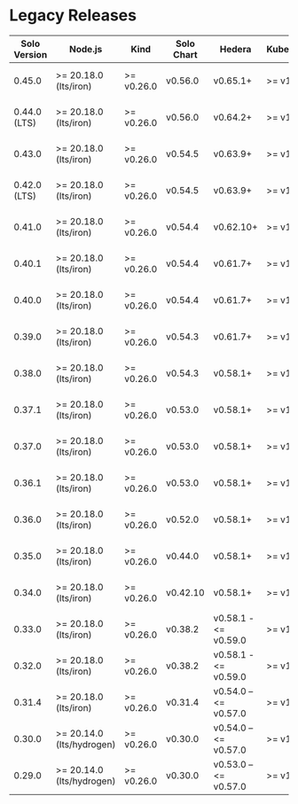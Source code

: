 # Legacy Releases

| Solo Version | Node.js                   | Kind       | Solo Chart | Hedera               | Kubernetes | Kubectl    | Helm    | k9s        | Docker Resources         | Release Date | End of Support |
|--------------|---------------------------|------------|------------|----------------------|------------|------------|---------|------------|--------------------------|--------------|----------------|
| 0.45.0       | >= 20.18.0 (lts/iron)     | >= v0.26.0 | v0.56.0    | v0.65.1+             | >= v1.27.3 | >= v1.27.3 | v3.14.2 | >= v0.27.4 | Memory >= 12GB, CPU >= 4 | 2025-09-24   | 2025-10-24     |
| 0.44.0 (LTS) | >= 20.18.0 (lts/iron)     | >= v0.26.0 | v0.56.0    | v0.64.2+             | >= v1.27.3 | >= v1.27.3 | v3.14.2 | >= v0.27.4 | Memory >= 12GB, CPU >= 4 | 2025-09-16   | 2025-12-16     |
| 0.43.0       | >= 20.18.0 (lts/iron)     | >= v0.26.0 | v0.54.5    | v0.63.9+             | >= v1.27.3 | >= v1.27.3 | v3.14.2 | >= v0.27.4 | Memory >= 12GB, CPU >= 4 | 2025-08-15   | 2025-09-15     |
| 0.42.0 (LTS) | >= 20.18.0 (lts/iron)     | >= v0.26.0 | v0.54.5    | v0.63.9+             | >= v1.27.3 | >= v1.27.3 | v3.14.2 | >= v0.27.4 | Memory >= 12GB, CPU >= 4 | 2025-08-11   | 2025-11-11     |
| 0.41.0       | >= 20.18.0 (lts/iron)     | >= v0.26.0 | v0.54.4    | v0.62.10+            | >= v1.27.3 | >= v1.27.3 | v3.14.2 | >= v0.27.4 | Memory >= 12GB, CPU >= 4 | 2025-07-24   | 2025-08-24     |
| 0.40.1       | >= 20.18.0 (lts/iron)     | >= v0.26.0 | v0.54.4    | v0.61.7+             | >= v1.27.3 | >= v1.27.3 | v3.14.2 | >= v0.27.4 | Memory >= 12GB, CPU >= 4 | 2025-07-17   | 2025-08-17     |
| 0.40.0       | >= 20.18.0 (lts/iron)     | >= v0.26.0 | v0.54.4    | v0.61.7+             | >= v1.27.3 | >= v1.27.3 | v3.14.2 | >= v0.27.4 | Memory >= 12GB, CPU >= 4 | 2025-07-16   | 2025-08-16     |
| 0.39.0       | >= 20.18.0 (lts/iron)     | >= v0.26.0 | v0.54.3    | v0.61.7+             | >= v1.27.3 | >= v1.27.3 | v3.14.2 | >= v0.27.4 | Memory >= 12GB, CPU >= 4 | 2025-07-03   | 2025-08-03     |
| 0.38.0       | >= 20.18.0 (lts/iron)     | >= v0.26.0 | v0.54.3    | v0.58.1+             | >= v1.27.3 | >= v1.27.3 | v3.14.2 | >= v0.27.4 | Memory >= 12GB, CPU >= 4 | 2025-06-26   | 2025-07-26     |
| 0.37.1       | >= 20.18.0 (lts/iron)     | >= v0.26.0 | v0.53.0    | v0.58.1+             | >= v1.27.3 | >= v1.27.3 | v3.14.2 | >= v0.27.4 | Memory >= 12GB, CPU >= 4 | 2025-06-03   | 2025-07-03     |
| 0.37.0       | >= 20.18.0 (lts/iron)     | >= v0.26.0 | v0.53.0    | v0.58.1+             | >= v1.27.3 | >= v1.27.3 | v3.14.2 | >= v0.27.4 | Memory >= 12GB, CPU >= 4 | 2025-06-02   | 2025-07-02     |
| 0.36.1       | >= 20.18.0 (lts/iron)     | >= v0.26.0 | v0.53.0    | v0.58.1+             | >= v1.27.3 | >= v1.27.3 | v3.14.2 | >= v0.27.4 | Memory >= 12GB, CPU >= 4 | 2025-05-28   | 2025-06-28     |
| 0.36.0       | >= 20.18.0 (lts/iron)     | >= v0.26.0 | v0.52.0    | v0.58.1+             | >= v1.27.3 | >= v1.27.3 | v3.14.2 | >= v0.27.4 | Memory >= 12GB, CPU >= 4 | 2025-05-23   | 2025-06-23     |
| 0.35.0       | >= 20.18.0 (lts/iron)     | >= v0.26.0 | v0.44.0    | v0.58.1+             | >= v1.27.3 | >= v1.27.3 | v3.14.2 | >= v0.27.4 | Memory >= 12GB, CPU >= 4 | 2025-02-20   | 2025-03-20     |
| 0.34.0       | >= 20.18.0 (lts/iron)     | >= v0.26.0 | v0.42.10   | v0.58.1+             | >= v1.27.3 | >= v1.27.3 | v3.14.2 | >= v0.27.4 | Memory >= 12GB, CPU >= 4 | 2025-01-24   | 2025-02-24     |
| 0.33.0       | >= 20.18.0 (lts/iron)     | >= v0.26.0 | v0.38.2    | v0.58.1 - <= v0.59.0 | >= v1.27.3 | >= v1.27.3 | v3.14.2 | >= v0.27.4 | Memory >= 12GB, CPU >= 4 | 2025-01-13   | 2025-02-13     |
| 0.32.0       | >= 20.18.0 (lts/iron)     | >= v0.26.0 | v0.38.2    | v0.58.1 - <= v0.59.0 | >= v1.27.3 | >= v1.27.3 | v3.14.2 | >= v0.27.4 | Memory >= 12GB, CPU >= 4 | 2024-12-31   | 2025-01-31     |
| 0.31.4       | >= 20.18.0 (lts/iron)     | >= v0.26.0 | v0.31.4    | v0.54.0 – <= v0.57.0 | >= v1.27.3 | >= v1.27.3 | v3.14.2 | >= v0.27.4 | Memory >= 12GB, CPU >= 4 | 2024-10-23   | 2024-11-23     |
| 0.30.0       | >= 20.14.0 (lts/hydrogen) | >= v0.26.0 | v0.30.0    | v0.54.0 – <= v0.57.0 | >= v1.27.3 | >= v1.27.3 | v3.14.2 | >= v0.27.4 | Memory >= 12GB, CPU >= 4 | 2024-09-17   | 2024-10-17     |
| 0.29.0       | >= 20.14.0 (lts/hydrogen) | >= v0.26.0 | v0.30.0    | v0.53.0 – <= v0.57.0 | >= v1.27.3 | >= v1.27.3 | v3.14.2 | >= v0.27.4 | Memory >= 12GB, CPU >= 4 | 2024-09-06   | 2024-10-06     |
